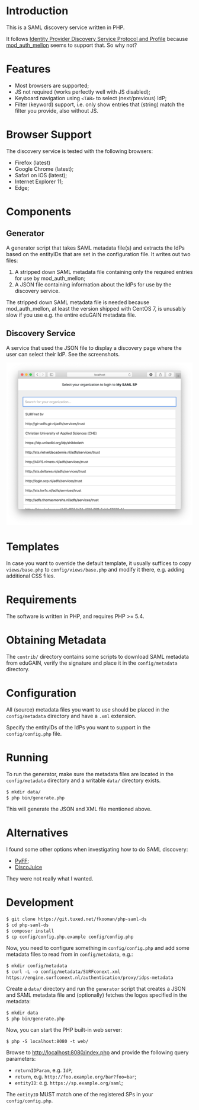 # Introduction

This is a SAML discovery service written in PHP.

It follows 
[Identity Provider Discovery Service Protocol and Profile](https://docs.oasis-open.org/security/saml/Post2.0/sstc-saml-idp-discovery.pdf) 
because [mod_auth_mellon](https://github.com/UNINETT/mod_auth_mellon) 
seems to support that. So why not?

# Features

* Most browsers are supported;
* JS not required (works perfectly well with JS disabled);
* Keyboard navigation using `<TAB>` to select (next/previous) IdP;
* Filter (keyword) support, i.e. only show entries that (string) match the 
  filter you provide, also without JS.

# Browser Support

The discovery service is tested with the following browsers:

* Firefox (latest)
* Google Chrome (latest);
* Safari on iOS (latest);
* Internet Explorer 11;
* Edge;

# Components

## Generator

A generator script that takes SAML metadata file(s) and extracts the IdPs based 
on the entityIDs that are set in the configuration file. It writes out two 
files:

1. A stripped down SAML metadata file containing only the required entries for
   use by mod_auth_mellon;
2. A JSON file containing information about the IdPs for use by the discovery
   service.

The stripped down SAML metadata file is needed because mod_auth_mellon, at 
least the version shipped with CentOS 7, is unusably slow if you use e.g. the 
entire eduGAIN metadata file.

## Discovery Service

A service that used the JSON file to display a discovery page where the user
can select their IdP. See the screenshots.

![screenshot](contrib/screenshot.png)

# Templates

In case you want to override the default template, it usually suffices to copy
`views/base.php` to `config/views/base.php` and modify it there, e.g. adding
additional CSS files.

# Requirements

The software is written in PHP, and requires PHP >= 5.4.

# Obtaining Metadata

The `contrib/` directory contains some scripts to download SAML metadata from
eduGAIN, verify the signature and place it in the `config/metadata` directory.

# Configuration

All (source) metadata files you want to use should be placed in the 
`config/metadata` directory and have a `.xml` extension. 

Specify the entityIDs of the IdPs you want to support in the 
`config/config.php` file.

# Running

To run the generator, make sure the metadata files are located in the 
`config/metadata` directory and a writable `data/` directory exists.

	$ mkdir data/
    $ php bin/generate.php

This will generate the JSON and XML file mentioned above.

# Alternatives

I found some other options when investigating how to do SAML discovery:

* [PyFF](https://github.com/leifj/pyFF/);
* [DiscoJuice](http://discojuice.org/)

They were not really what I wanted.

# Development

    $ git clone https://git.tuxed.net/fkooman/php-saml-ds
    $ cd php-saml-ds
    $ composer install
    $ cp config/config.php.example config/config.php

Now, you need to configure something in `config/config.php` and add some 
metadata files to read from in `config/metadata`, e.g.:
   
    $ mkdir config/metadata
    $ curl -L -o config/metadata/SURFconext.xml https://engine.surfconext.nl/authentication/proxy/idps-metadata

Create a `data/` directory and run the `generator` script that creates a JSON 
and SAML metadata file and (optionally) fetches the logos specified in the 
metadata:

    $ mkdir data
    $ php bin/generate.php

Now, you can start the PHP built-in web server:

    $ php -S localhost:8080 -t web/

Browse to [http://localhost:8080/index.php](http://localhost:8080/index.php) 
and provide the following query parameters:

* `returnIDParam`, e.g. `IdP`;
* `return`, e.g. `http://foo.example.org/bar?foo=bar`;
* `entityID`: e.g. `https://sp.example.org/saml`;

The `entityID` MUST match one of the registered SPs in your 
`config/config.php`.
